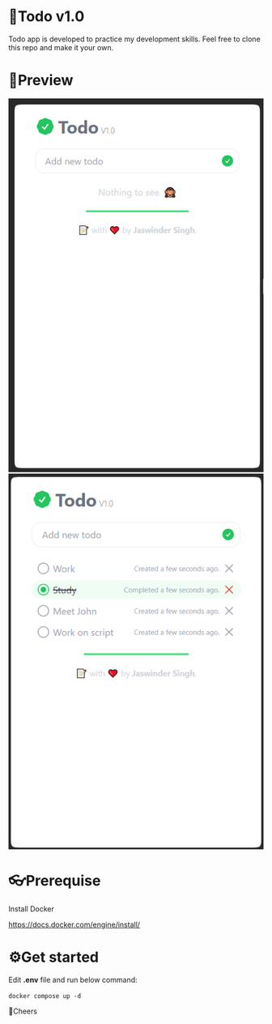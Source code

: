 # 📝Todo v1.0

Todo app is developed to practice my development skills. Feel free to clone this repo and make it your own.

# 👀Preview

![Main Screen](https://raw.githubusercontent.com/jaswindersinghnarula/todo-v1.0/master/imgs/1.png)
![Main Screen](https://raw.githubusercontent.com/jaswindersinghnarula/todo-v1.0/master/imgs/2.png)

# 👓Prerequise

Install Docker

https://docs.docker.com/engine/install/

# ⚙Get started

Edit **.env** file and run below command:

`docker compose up -d`

🍻Cheers
